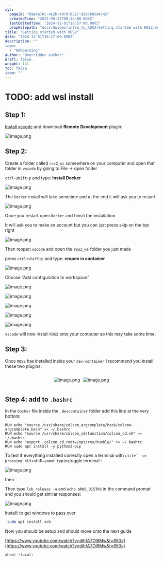 ```yaml
---
sys:
  pageId: "89e0a78c-4e2b-4070-b327-d28cb0694742"
  createdTime: "2024-08-21T00:24:00.000Z"
  lastEditedTime: "2024-11-01T18:57:00.000Z"
  propFilepath: "docs/Guides/intro_to_ROS2/Getting started with ROS2.md"
title: "Getting started with ROS2"
date: "2024-11-01T18:57:00.000Z"
description: ""
tags:
  - "Onboarding"
author: "Overridden author"
draft: false
weight: 141
toc: false
icon: ""
---
```


# TODO: add wsl install

## Step 1:

[Install vscode](https://code.visualstudio.com/download) and download **Remote Development** plugin:

![image.png](https://prod-files-secure.s3.us-west-2.amazonaws.com/d518164a-d88e-44d1-a4ee-3adb3bd8bce0/efb52993-1881-4a40-b95e-6f020334f022/image.png?X-Amz-Algorithm=AWS4-HMAC-SHA256&X-Amz-Content-Sha256=UNSIGNED-PAYLOAD&X-Amz-Credential=ASIAZI2LB4666SBSEZHM%2F20250424%2Fus-west-2%2Fs3%2Faws4_request&X-Amz-Date=20250424T161038Z&X-Amz-Expires=3600&X-Amz-Security-Token=IQoJb3JpZ2luX2VjEID%2F%2F%2F%2F%2F%2F%2F%2F%2F%2FwEaCXVzLXdlc3QtMiJHMEUCIDR%2BF05dMbyRE6E7F4hsb%2FGK5bs8s1pu6zFNE5NGwuZsAiEA6v8iIvqtC1cnLPyYyaPiFJkCMBFH%2BCGTtaIP5dGEaloq%2FwMIGRAAGgw2Mzc0MjMxODM4MDUiDFAkj1cgsqdFl%2FZP2yrcAy1GMWTKPk5Me5mdIi7E5J%2BMot7G9QTMcC7hBWSgDd4BBJ1V460wCHci2o4TYMxLrpimRwdOPjiaCFrxeS3C%2BT3qIiWQ0Yxv0WIsTtSoZL0aJk0AMrZ2JwBw1H0nmf5vTN%2B35Ymt%2BLh3Te86uRL9HfeTSf3uzzYvmoJ5k8JLwrbziyke5KTOU2lmqLI5LlTOZHp2T6SOjn7HUhpGgRE1FITkpQCAWiC2iuUgASRf8kXU4o%2BPaWuqhQ4RSW%2Fvma%2FzxikUgLXTzLA09wbUjVxuFl5IgVFtJ1WJ8GDnwXhUU5fh7U%2BW3Fd4VWJL1dVQZYKLslSJTBwRcIEFruoYoxMpC9PNK34eeHPFC5rnmDIQ5jiQY0p6zCDyGM6MtOMvAuUbnr8yVWUPoB7Q%2BAHg8D%2B8jKrRhYz3TPE%2B%2FfIGNAINvmy6S3NUHrAPKwg9Q9asztEjxaSuSjVgKi7rfSz4EsjoKl1PxxOcv0V0Ej1ezmpvxI4KpXWBY1acD1qtqBYwy6qDJlpNDJP%2FP%2BOtjdlPmje4n7s3gI7ThzkPjeVx5xyZ9lbALSC%2BQibhmvxL4vuSUvmvJX2vfpzrA5wGzu9x6%2B%2Bvu8%2F4vccpHFMkLxLHLTPdfgBN6lqz1yTvx5tD6iTGMOW5qcAGOqUBMsEgNEkBXLuPABPKOa%2FAqtCY4e0JpZsQX9ulc%2FXtEBFjkg%2F8fSKLXDnrF9zQb17FDcecw9RfJTPbQGWfE8PKn%2BEWsBXNKtIDxKGQBrxuTOX4XAqvVzGlsM8JW9sxwo5SCwHsfBL4NFV5TL1FBVjlY5x1YfWELXG2fF1JLiErywCG5UiTHJGP7C%2ByknMcb%2BmJtUx0aUGwFHMsTnkwPXhXKg25Pleg&X-Amz-Signature=c0211043d776e1aa6bf3df176e46061930d46f36274e510f5d9b1b81d11c6fc9&X-Amz-SignedHeaders=host&x-id=GetObject)

## Step 2:

Create a folder called `ros2_ws` somewhere on your computer and open that folder in `vscode` by going to File → open folder 

`ctrl+shift+p` and type: **Install Docker**

![image.png](https://prod-files-secure.s3.us-west-2.amazonaws.com/d518164a-d88e-44d1-a4ee-3adb3bd8bce0/2269dc0e-1cd5-47ff-bceb-c04ad9b2eab0/image.png?X-Amz-Algorithm=AWS4-HMAC-SHA256&X-Amz-Content-Sha256=UNSIGNED-PAYLOAD&X-Amz-Credential=ASIAZI2LB4666SBSEZHM%2F20250424%2Fus-west-2%2Fs3%2Faws4_request&X-Amz-Date=20250424T161038Z&X-Amz-Expires=3600&X-Amz-Security-Token=IQoJb3JpZ2luX2VjEID%2F%2F%2F%2F%2F%2F%2F%2F%2F%2FwEaCXVzLXdlc3QtMiJHMEUCIDR%2BF05dMbyRE6E7F4hsb%2FGK5bs8s1pu6zFNE5NGwuZsAiEA6v8iIvqtC1cnLPyYyaPiFJkCMBFH%2BCGTtaIP5dGEaloq%2FwMIGRAAGgw2Mzc0MjMxODM4MDUiDFAkj1cgsqdFl%2FZP2yrcAy1GMWTKPk5Me5mdIi7E5J%2BMot7G9QTMcC7hBWSgDd4BBJ1V460wCHci2o4TYMxLrpimRwdOPjiaCFrxeS3C%2BT3qIiWQ0Yxv0WIsTtSoZL0aJk0AMrZ2JwBw1H0nmf5vTN%2B35Ymt%2BLh3Te86uRL9HfeTSf3uzzYvmoJ5k8JLwrbziyke5KTOU2lmqLI5LlTOZHp2T6SOjn7HUhpGgRE1FITkpQCAWiC2iuUgASRf8kXU4o%2BPaWuqhQ4RSW%2Fvma%2FzxikUgLXTzLA09wbUjVxuFl5IgVFtJ1WJ8GDnwXhUU5fh7U%2BW3Fd4VWJL1dVQZYKLslSJTBwRcIEFruoYoxMpC9PNK34eeHPFC5rnmDIQ5jiQY0p6zCDyGM6MtOMvAuUbnr8yVWUPoB7Q%2BAHg8D%2B8jKrRhYz3TPE%2B%2FfIGNAINvmy6S3NUHrAPKwg9Q9asztEjxaSuSjVgKi7rfSz4EsjoKl1PxxOcv0V0Ej1ezmpvxI4KpXWBY1acD1qtqBYwy6qDJlpNDJP%2FP%2BOtjdlPmje4n7s3gI7ThzkPjeVx5xyZ9lbALSC%2BQibhmvxL4vuSUvmvJX2vfpzrA5wGzu9x6%2B%2Bvu8%2F4vccpHFMkLxLHLTPdfgBN6lqz1yTvx5tD6iTGMOW5qcAGOqUBMsEgNEkBXLuPABPKOa%2FAqtCY4e0JpZsQX9ulc%2FXtEBFjkg%2F8fSKLXDnrF9zQb17FDcecw9RfJTPbQGWfE8PKn%2BEWsBXNKtIDxKGQBrxuTOX4XAqvVzGlsM8JW9sxwo5SCwHsfBL4NFV5TL1FBVjlY5x1YfWELXG2fF1JLiErywCG5UiTHJGP7C%2ByknMcb%2BmJtUx0aUGwFHMsTnkwPXhXKg25Pleg&X-Amz-Signature=a4885b54773c7132ef479d775de9ba0ff805c08b28b8a3a0820ee6a1d85cd030&X-Amz-SignedHeaders=host&x-id=GetObject)

The `Docker` install will take sometime and at the end it will ask you to restart

![image.png](https://prod-files-secure.s3.us-west-2.amazonaws.com/d518164a-d88e-44d1-a4ee-3adb3bd8bce0/ed233f78-be33-4b1f-b89c-9c346c0e961e/image.png?X-Amz-Algorithm=AWS4-HMAC-SHA256&X-Amz-Content-Sha256=UNSIGNED-PAYLOAD&X-Amz-Credential=ASIAZI2LB4666SBSEZHM%2F20250424%2Fus-west-2%2Fs3%2Faws4_request&X-Amz-Date=20250424T161038Z&X-Amz-Expires=3600&X-Amz-Security-Token=IQoJb3JpZ2luX2VjEID%2F%2F%2F%2F%2F%2F%2F%2F%2F%2FwEaCXVzLXdlc3QtMiJHMEUCIDR%2BF05dMbyRE6E7F4hsb%2FGK5bs8s1pu6zFNE5NGwuZsAiEA6v8iIvqtC1cnLPyYyaPiFJkCMBFH%2BCGTtaIP5dGEaloq%2FwMIGRAAGgw2Mzc0MjMxODM4MDUiDFAkj1cgsqdFl%2FZP2yrcAy1GMWTKPk5Me5mdIi7E5J%2BMot7G9QTMcC7hBWSgDd4BBJ1V460wCHci2o4TYMxLrpimRwdOPjiaCFrxeS3C%2BT3qIiWQ0Yxv0WIsTtSoZL0aJk0AMrZ2JwBw1H0nmf5vTN%2B35Ymt%2BLh3Te86uRL9HfeTSf3uzzYvmoJ5k8JLwrbziyke5KTOU2lmqLI5LlTOZHp2T6SOjn7HUhpGgRE1FITkpQCAWiC2iuUgASRf8kXU4o%2BPaWuqhQ4RSW%2Fvma%2FzxikUgLXTzLA09wbUjVxuFl5IgVFtJ1WJ8GDnwXhUU5fh7U%2BW3Fd4VWJL1dVQZYKLslSJTBwRcIEFruoYoxMpC9PNK34eeHPFC5rnmDIQ5jiQY0p6zCDyGM6MtOMvAuUbnr8yVWUPoB7Q%2BAHg8D%2B8jKrRhYz3TPE%2B%2FfIGNAINvmy6S3NUHrAPKwg9Q9asztEjxaSuSjVgKi7rfSz4EsjoKl1PxxOcv0V0Ej1ezmpvxI4KpXWBY1acD1qtqBYwy6qDJlpNDJP%2FP%2BOtjdlPmje4n7s3gI7ThzkPjeVx5xyZ9lbALSC%2BQibhmvxL4vuSUvmvJX2vfpzrA5wGzu9x6%2B%2Bvu8%2F4vccpHFMkLxLHLTPdfgBN6lqz1yTvx5tD6iTGMOW5qcAGOqUBMsEgNEkBXLuPABPKOa%2FAqtCY4e0JpZsQX9ulc%2FXtEBFjkg%2F8fSKLXDnrF9zQb17FDcecw9RfJTPbQGWfE8PKn%2BEWsBXNKtIDxKGQBrxuTOX4XAqvVzGlsM8JW9sxwo5SCwHsfBL4NFV5TL1FBVjlY5x1YfWELXG2fF1JLiErywCG5UiTHJGP7C%2ByknMcb%2BmJtUx0aUGwFHMsTnkwPXhXKg25Pleg&X-Amz-Signature=ad2c561da36dd8bdde5cc9d23ce9e5ff4438d3a9ec02d69d399e16f7adef3668&X-Amz-SignedHeaders=host&x-id=GetObject)

Once you restart open `Docker` and finish the installation

It will ask you to make an account but you can just press skip on the top right

![image.png](https://prod-files-secure.s3.us-west-2.amazonaws.com/d518164a-d88e-44d1-a4ee-3adb3bd8bce0/21010ad9-1659-4fd9-9f59-9932a09b2a3d/image.png?X-Amz-Algorithm=AWS4-HMAC-SHA256&X-Amz-Content-Sha256=UNSIGNED-PAYLOAD&X-Amz-Credential=ASIAZI2LB4666SBSEZHM%2F20250424%2Fus-west-2%2Fs3%2Faws4_request&X-Amz-Date=20250424T161038Z&X-Amz-Expires=3600&X-Amz-Security-Token=IQoJb3JpZ2luX2VjEID%2F%2F%2F%2F%2F%2F%2F%2F%2F%2FwEaCXVzLXdlc3QtMiJHMEUCIDR%2BF05dMbyRE6E7F4hsb%2FGK5bs8s1pu6zFNE5NGwuZsAiEA6v8iIvqtC1cnLPyYyaPiFJkCMBFH%2BCGTtaIP5dGEaloq%2FwMIGRAAGgw2Mzc0MjMxODM4MDUiDFAkj1cgsqdFl%2FZP2yrcAy1GMWTKPk5Me5mdIi7E5J%2BMot7G9QTMcC7hBWSgDd4BBJ1V460wCHci2o4TYMxLrpimRwdOPjiaCFrxeS3C%2BT3qIiWQ0Yxv0WIsTtSoZL0aJk0AMrZ2JwBw1H0nmf5vTN%2B35Ymt%2BLh3Te86uRL9HfeTSf3uzzYvmoJ5k8JLwrbziyke5KTOU2lmqLI5LlTOZHp2T6SOjn7HUhpGgRE1FITkpQCAWiC2iuUgASRf8kXU4o%2BPaWuqhQ4RSW%2Fvma%2FzxikUgLXTzLA09wbUjVxuFl5IgVFtJ1WJ8GDnwXhUU5fh7U%2BW3Fd4VWJL1dVQZYKLslSJTBwRcIEFruoYoxMpC9PNK34eeHPFC5rnmDIQ5jiQY0p6zCDyGM6MtOMvAuUbnr8yVWUPoB7Q%2BAHg8D%2B8jKrRhYz3TPE%2B%2FfIGNAINvmy6S3NUHrAPKwg9Q9asztEjxaSuSjVgKi7rfSz4EsjoKl1PxxOcv0V0Ej1ezmpvxI4KpXWBY1acD1qtqBYwy6qDJlpNDJP%2FP%2BOtjdlPmje4n7s3gI7ThzkPjeVx5xyZ9lbALSC%2BQibhmvxL4vuSUvmvJX2vfpzrA5wGzu9x6%2B%2Bvu8%2F4vccpHFMkLxLHLTPdfgBN6lqz1yTvx5tD6iTGMOW5qcAGOqUBMsEgNEkBXLuPABPKOa%2FAqtCY4e0JpZsQX9ulc%2FXtEBFjkg%2F8fSKLXDnrF9zQb17FDcecw9RfJTPbQGWfE8PKn%2BEWsBXNKtIDxKGQBrxuTOX4XAqvVzGlsM8JW9sxwo5SCwHsfBL4NFV5TL1FBVjlY5x1YfWELXG2fF1JLiErywCG5UiTHJGP7C%2ByknMcb%2BmJtUx0aUGwFHMsTnkwPXhXKg25Pleg&X-Amz-Signature=454164146bf0fe6b8f0506eb27d966a26d9aa4dd2ef2f8ee742b78b46abf8505&X-Amz-SignedHeaders=host&x-id=GetObject)

Then reopen `vscode` and open the `ros2_ws` folder you just made

press `ctrl+shift+p` and type: **reopen in container**

![image.png](https://prod-files-secure.s3.us-west-2.amazonaws.com/d518164a-d88e-44d1-a4ee-3adb3bd8bce0/4e93b8c2-41ad-488c-8095-c74205196118/image.png?X-Amz-Algorithm=AWS4-HMAC-SHA256&X-Amz-Content-Sha256=UNSIGNED-PAYLOAD&X-Amz-Credential=ASIAZI2LB4666SBSEZHM%2F20250424%2Fus-west-2%2Fs3%2Faws4_request&X-Amz-Date=20250424T161038Z&X-Amz-Expires=3600&X-Amz-Security-Token=IQoJb3JpZ2luX2VjEID%2F%2F%2F%2F%2F%2F%2F%2F%2F%2FwEaCXVzLXdlc3QtMiJHMEUCIDR%2BF05dMbyRE6E7F4hsb%2FGK5bs8s1pu6zFNE5NGwuZsAiEA6v8iIvqtC1cnLPyYyaPiFJkCMBFH%2BCGTtaIP5dGEaloq%2FwMIGRAAGgw2Mzc0MjMxODM4MDUiDFAkj1cgsqdFl%2FZP2yrcAy1GMWTKPk5Me5mdIi7E5J%2BMot7G9QTMcC7hBWSgDd4BBJ1V460wCHci2o4TYMxLrpimRwdOPjiaCFrxeS3C%2BT3qIiWQ0Yxv0WIsTtSoZL0aJk0AMrZ2JwBw1H0nmf5vTN%2B35Ymt%2BLh3Te86uRL9HfeTSf3uzzYvmoJ5k8JLwrbziyke5KTOU2lmqLI5LlTOZHp2T6SOjn7HUhpGgRE1FITkpQCAWiC2iuUgASRf8kXU4o%2BPaWuqhQ4RSW%2Fvma%2FzxikUgLXTzLA09wbUjVxuFl5IgVFtJ1WJ8GDnwXhUU5fh7U%2BW3Fd4VWJL1dVQZYKLslSJTBwRcIEFruoYoxMpC9PNK34eeHPFC5rnmDIQ5jiQY0p6zCDyGM6MtOMvAuUbnr8yVWUPoB7Q%2BAHg8D%2B8jKrRhYz3TPE%2B%2FfIGNAINvmy6S3NUHrAPKwg9Q9asztEjxaSuSjVgKi7rfSz4EsjoKl1PxxOcv0V0Ej1ezmpvxI4KpXWBY1acD1qtqBYwy6qDJlpNDJP%2FP%2BOtjdlPmje4n7s3gI7ThzkPjeVx5xyZ9lbALSC%2BQibhmvxL4vuSUvmvJX2vfpzrA5wGzu9x6%2B%2Bvu8%2F4vccpHFMkLxLHLTPdfgBN6lqz1yTvx5tD6iTGMOW5qcAGOqUBMsEgNEkBXLuPABPKOa%2FAqtCY4e0JpZsQX9ulc%2FXtEBFjkg%2F8fSKLXDnrF9zQb17FDcecw9RfJTPbQGWfE8PKn%2BEWsBXNKtIDxKGQBrxuTOX4XAqvVzGlsM8JW9sxwo5SCwHsfBL4NFV5TL1FBVjlY5x1YfWELXG2fF1JLiErywCG5UiTHJGP7C%2ByknMcb%2BmJtUx0aUGwFHMsTnkwPXhXKg25Pleg&X-Amz-Signature=d91f8eae5bfe3e9ab8139d93960006bd8b856c3efe2359f8a632f9a218297fde&X-Amz-SignedHeaders=host&x-id=GetObject)

Choose “Add configuration to workspace”

![image.png](https://prod-files-secure.s3.us-west-2.amazonaws.com/d518164a-d88e-44d1-a4ee-3adb3bd8bce0/9560b282-5060-4989-ba37-97e7b2c22476/image.png?X-Amz-Algorithm=AWS4-HMAC-SHA256&X-Amz-Content-Sha256=UNSIGNED-PAYLOAD&X-Amz-Credential=ASIAZI2LB4666SBSEZHM%2F20250424%2Fus-west-2%2Fs3%2Faws4_request&X-Amz-Date=20250424T161038Z&X-Amz-Expires=3600&X-Amz-Security-Token=IQoJb3JpZ2luX2VjEID%2F%2F%2F%2F%2F%2F%2F%2F%2F%2FwEaCXVzLXdlc3QtMiJHMEUCIDR%2BF05dMbyRE6E7F4hsb%2FGK5bs8s1pu6zFNE5NGwuZsAiEA6v8iIvqtC1cnLPyYyaPiFJkCMBFH%2BCGTtaIP5dGEaloq%2FwMIGRAAGgw2Mzc0MjMxODM4MDUiDFAkj1cgsqdFl%2FZP2yrcAy1GMWTKPk5Me5mdIi7E5J%2BMot7G9QTMcC7hBWSgDd4BBJ1V460wCHci2o4TYMxLrpimRwdOPjiaCFrxeS3C%2BT3qIiWQ0Yxv0WIsTtSoZL0aJk0AMrZ2JwBw1H0nmf5vTN%2B35Ymt%2BLh3Te86uRL9HfeTSf3uzzYvmoJ5k8JLwrbziyke5KTOU2lmqLI5LlTOZHp2T6SOjn7HUhpGgRE1FITkpQCAWiC2iuUgASRf8kXU4o%2BPaWuqhQ4RSW%2Fvma%2FzxikUgLXTzLA09wbUjVxuFl5IgVFtJ1WJ8GDnwXhUU5fh7U%2BW3Fd4VWJL1dVQZYKLslSJTBwRcIEFruoYoxMpC9PNK34eeHPFC5rnmDIQ5jiQY0p6zCDyGM6MtOMvAuUbnr8yVWUPoB7Q%2BAHg8D%2B8jKrRhYz3TPE%2B%2FfIGNAINvmy6S3NUHrAPKwg9Q9asztEjxaSuSjVgKi7rfSz4EsjoKl1PxxOcv0V0Ej1ezmpvxI4KpXWBY1acD1qtqBYwy6qDJlpNDJP%2FP%2BOtjdlPmje4n7s3gI7ThzkPjeVx5xyZ9lbALSC%2BQibhmvxL4vuSUvmvJX2vfpzrA5wGzu9x6%2B%2Bvu8%2F4vccpHFMkLxLHLTPdfgBN6lqz1yTvx5tD6iTGMOW5qcAGOqUBMsEgNEkBXLuPABPKOa%2FAqtCY4e0JpZsQX9ulc%2FXtEBFjkg%2F8fSKLXDnrF9zQb17FDcecw9RfJTPbQGWfE8PKn%2BEWsBXNKtIDxKGQBrxuTOX4XAqvVzGlsM8JW9sxwo5SCwHsfBL4NFV5TL1FBVjlY5x1YfWELXG2fF1JLiErywCG5UiTHJGP7C%2ByknMcb%2BmJtUx0aUGwFHMsTnkwPXhXKg25Pleg&X-Amz-Signature=892eb31c359971d9c7bf5b93497cf22a636a33aaa54155388b14ebfb6fb2f96e&X-Amz-SignedHeaders=host&x-id=GetObject)

![image.png](https://prod-files-secure.s3.us-west-2.amazonaws.com/d518164a-d88e-44d1-a4ee-3adb3bd8bce0/2ee63f81-886b-48e8-a553-dc6e5eac99e4/image.png?X-Amz-Algorithm=AWS4-HMAC-SHA256&X-Amz-Content-Sha256=UNSIGNED-PAYLOAD&X-Amz-Credential=ASIAZI2LB4666SBSEZHM%2F20250424%2Fus-west-2%2Fs3%2Faws4_request&X-Amz-Date=20250424T161038Z&X-Amz-Expires=3600&X-Amz-Security-Token=IQoJb3JpZ2luX2VjEID%2F%2F%2F%2F%2F%2F%2F%2F%2F%2FwEaCXVzLXdlc3QtMiJHMEUCIDR%2BF05dMbyRE6E7F4hsb%2FGK5bs8s1pu6zFNE5NGwuZsAiEA6v8iIvqtC1cnLPyYyaPiFJkCMBFH%2BCGTtaIP5dGEaloq%2FwMIGRAAGgw2Mzc0MjMxODM4MDUiDFAkj1cgsqdFl%2FZP2yrcAy1GMWTKPk5Me5mdIi7E5J%2BMot7G9QTMcC7hBWSgDd4BBJ1V460wCHci2o4TYMxLrpimRwdOPjiaCFrxeS3C%2BT3qIiWQ0Yxv0WIsTtSoZL0aJk0AMrZ2JwBw1H0nmf5vTN%2B35Ymt%2BLh3Te86uRL9HfeTSf3uzzYvmoJ5k8JLwrbziyke5KTOU2lmqLI5LlTOZHp2T6SOjn7HUhpGgRE1FITkpQCAWiC2iuUgASRf8kXU4o%2BPaWuqhQ4RSW%2Fvma%2FzxikUgLXTzLA09wbUjVxuFl5IgVFtJ1WJ8GDnwXhUU5fh7U%2BW3Fd4VWJL1dVQZYKLslSJTBwRcIEFruoYoxMpC9PNK34eeHPFC5rnmDIQ5jiQY0p6zCDyGM6MtOMvAuUbnr8yVWUPoB7Q%2BAHg8D%2B8jKrRhYz3TPE%2B%2FfIGNAINvmy6S3NUHrAPKwg9Q9asztEjxaSuSjVgKi7rfSz4EsjoKl1PxxOcv0V0Ej1ezmpvxI4KpXWBY1acD1qtqBYwy6qDJlpNDJP%2FP%2BOtjdlPmje4n7s3gI7ThzkPjeVx5xyZ9lbALSC%2BQibhmvxL4vuSUvmvJX2vfpzrA5wGzu9x6%2B%2Bvu8%2F4vccpHFMkLxLHLTPdfgBN6lqz1yTvx5tD6iTGMOW5qcAGOqUBMsEgNEkBXLuPABPKOa%2FAqtCY4e0JpZsQX9ulc%2FXtEBFjkg%2F8fSKLXDnrF9zQb17FDcecw9RfJTPbQGWfE8PKn%2BEWsBXNKtIDxKGQBrxuTOX4XAqvVzGlsM8JW9sxwo5SCwHsfBL4NFV5TL1FBVjlY5x1YfWELXG2fF1JLiErywCG5UiTHJGP7C%2ByknMcb%2BmJtUx0aUGwFHMsTnkwPXhXKg25Pleg&X-Amz-Signature=7590ef017b35ddba86d43e0dfed8389c4c7fccec0cca8bbface32ad9604f98ad&X-Amz-SignedHeaders=host&x-id=GetObject)

![image.png](https://prod-files-secure.s3.us-west-2.amazonaws.com/d518164a-d88e-44d1-a4ee-3adb3bd8bce0/ae1580b2-b048-407e-aed9-b584224a7a04/image.png?X-Amz-Algorithm=AWS4-HMAC-SHA256&X-Amz-Content-Sha256=UNSIGNED-PAYLOAD&X-Amz-Credential=ASIAZI2LB4666SBSEZHM%2F20250424%2Fus-west-2%2Fs3%2Faws4_request&X-Amz-Date=20250424T161038Z&X-Amz-Expires=3600&X-Amz-Security-Token=IQoJb3JpZ2luX2VjEID%2F%2F%2F%2F%2F%2F%2F%2F%2F%2FwEaCXVzLXdlc3QtMiJHMEUCIDR%2BF05dMbyRE6E7F4hsb%2FGK5bs8s1pu6zFNE5NGwuZsAiEA6v8iIvqtC1cnLPyYyaPiFJkCMBFH%2BCGTtaIP5dGEaloq%2FwMIGRAAGgw2Mzc0MjMxODM4MDUiDFAkj1cgsqdFl%2FZP2yrcAy1GMWTKPk5Me5mdIi7E5J%2BMot7G9QTMcC7hBWSgDd4BBJ1V460wCHci2o4TYMxLrpimRwdOPjiaCFrxeS3C%2BT3qIiWQ0Yxv0WIsTtSoZL0aJk0AMrZ2JwBw1H0nmf5vTN%2B35Ymt%2BLh3Te86uRL9HfeTSf3uzzYvmoJ5k8JLwrbziyke5KTOU2lmqLI5LlTOZHp2T6SOjn7HUhpGgRE1FITkpQCAWiC2iuUgASRf8kXU4o%2BPaWuqhQ4RSW%2Fvma%2FzxikUgLXTzLA09wbUjVxuFl5IgVFtJ1WJ8GDnwXhUU5fh7U%2BW3Fd4VWJL1dVQZYKLslSJTBwRcIEFruoYoxMpC9PNK34eeHPFC5rnmDIQ5jiQY0p6zCDyGM6MtOMvAuUbnr8yVWUPoB7Q%2BAHg8D%2B8jKrRhYz3TPE%2B%2FfIGNAINvmy6S3NUHrAPKwg9Q9asztEjxaSuSjVgKi7rfSz4EsjoKl1PxxOcv0V0Ej1ezmpvxI4KpXWBY1acD1qtqBYwy6qDJlpNDJP%2FP%2BOtjdlPmje4n7s3gI7ThzkPjeVx5xyZ9lbALSC%2BQibhmvxL4vuSUvmvJX2vfpzrA5wGzu9x6%2B%2Bvu8%2F4vccpHFMkLxLHLTPdfgBN6lqz1yTvx5tD6iTGMOW5qcAGOqUBMsEgNEkBXLuPABPKOa%2FAqtCY4e0JpZsQX9ulc%2FXtEBFjkg%2F8fSKLXDnrF9zQb17FDcecw9RfJTPbQGWfE8PKn%2BEWsBXNKtIDxKGQBrxuTOX4XAqvVzGlsM8JW9sxwo5SCwHsfBL4NFV5TL1FBVjlY5x1YfWELXG2fF1JLiErywCG5UiTHJGP7C%2ByknMcb%2BmJtUx0aUGwFHMsTnkwPXhXKg25Pleg&X-Amz-Signature=80a83477598e5ed45f3078bf7611816aa5dd4ebd143e0678e7c8531f85f6756e&X-Amz-SignedHeaders=host&x-id=GetObject)

![image.png](https://prod-files-secure.s3.us-west-2.amazonaws.com/d518164a-d88e-44d1-a4ee-3adb3bd8bce0/53255b28-f75e-430f-b9e3-c0ac8577e42b/image.png?X-Amz-Algorithm=AWS4-HMAC-SHA256&X-Amz-Content-Sha256=UNSIGNED-PAYLOAD&X-Amz-Credential=ASIAZI2LB4666SBSEZHM%2F20250424%2Fus-west-2%2Fs3%2Faws4_request&X-Amz-Date=20250424T161038Z&X-Amz-Expires=3600&X-Amz-Security-Token=IQoJb3JpZ2luX2VjEID%2F%2F%2F%2F%2F%2F%2F%2F%2F%2FwEaCXVzLXdlc3QtMiJHMEUCIDR%2BF05dMbyRE6E7F4hsb%2FGK5bs8s1pu6zFNE5NGwuZsAiEA6v8iIvqtC1cnLPyYyaPiFJkCMBFH%2BCGTtaIP5dGEaloq%2FwMIGRAAGgw2Mzc0MjMxODM4MDUiDFAkj1cgsqdFl%2FZP2yrcAy1GMWTKPk5Me5mdIi7E5J%2BMot7G9QTMcC7hBWSgDd4BBJ1V460wCHci2o4TYMxLrpimRwdOPjiaCFrxeS3C%2BT3qIiWQ0Yxv0WIsTtSoZL0aJk0AMrZ2JwBw1H0nmf5vTN%2B35Ymt%2BLh3Te86uRL9HfeTSf3uzzYvmoJ5k8JLwrbziyke5KTOU2lmqLI5LlTOZHp2T6SOjn7HUhpGgRE1FITkpQCAWiC2iuUgASRf8kXU4o%2BPaWuqhQ4RSW%2Fvma%2FzxikUgLXTzLA09wbUjVxuFl5IgVFtJ1WJ8GDnwXhUU5fh7U%2BW3Fd4VWJL1dVQZYKLslSJTBwRcIEFruoYoxMpC9PNK34eeHPFC5rnmDIQ5jiQY0p6zCDyGM6MtOMvAuUbnr8yVWUPoB7Q%2BAHg8D%2B8jKrRhYz3TPE%2B%2FfIGNAINvmy6S3NUHrAPKwg9Q9asztEjxaSuSjVgKi7rfSz4EsjoKl1PxxOcv0V0Ej1ezmpvxI4KpXWBY1acD1qtqBYwy6qDJlpNDJP%2FP%2BOtjdlPmje4n7s3gI7ThzkPjeVx5xyZ9lbALSC%2BQibhmvxL4vuSUvmvJX2vfpzrA5wGzu9x6%2B%2Bvu8%2F4vccpHFMkLxLHLTPdfgBN6lqz1yTvx5tD6iTGMOW5qcAGOqUBMsEgNEkBXLuPABPKOa%2FAqtCY4e0JpZsQX9ulc%2FXtEBFjkg%2F8fSKLXDnrF9zQb17FDcecw9RfJTPbQGWfE8PKn%2BEWsBXNKtIDxKGQBrxuTOX4XAqvVzGlsM8JW9sxwo5SCwHsfBL4NFV5TL1FBVjlY5x1YfWELXG2fF1JLiErywCG5UiTHJGP7C%2ByknMcb%2BmJtUx0aUGwFHMsTnkwPXhXKg25Pleg&X-Amz-Signature=cad8cbb99d17d0bd03d5d233a306d2fc2db43afb3c1361dcba4d19510b308a10&X-Amz-SignedHeaders=host&x-id=GetObject)

![image.png](https://prod-files-secure.s3.us-west-2.amazonaws.com/d518164a-d88e-44d1-a4ee-3adb3bd8bce0/7c562767-5af9-4ffb-97d1-327bcdf4ee00/image.png?X-Amz-Algorithm=AWS4-HMAC-SHA256&X-Amz-Content-Sha256=UNSIGNED-PAYLOAD&X-Amz-Credential=ASIAZI2LB4666SBSEZHM%2F20250424%2Fus-west-2%2Fs3%2Faws4_request&X-Amz-Date=20250424T161038Z&X-Amz-Expires=3600&X-Amz-Security-Token=IQoJb3JpZ2luX2VjEID%2F%2F%2F%2F%2F%2F%2F%2F%2F%2FwEaCXVzLXdlc3QtMiJHMEUCIDR%2BF05dMbyRE6E7F4hsb%2FGK5bs8s1pu6zFNE5NGwuZsAiEA6v8iIvqtC1cnLPyYyaPiFJkCMBFH%2BCGTtaIP5dGEaloq%2FwMIGRAAGgw2Mzc0MjMxODM4MDUiDFAkj1cgsqdFl%2FZP2yrcAy1GMWTKPk5Me5mdIi7E5J%2BMot7G9QTMcC7hBWSgDd4BBJ1V460wCHci2o4TYMxLrpimRwdOPjiaCFrxeS3C%2BT3qIiWQ0Yxv0WIsTtSoZL0aJk0AMrZ2JwBw1H0nmf5vTN%2B35Ymt%2BLh3Te86uRL9HfeTSf3uzzYvmoJ5k8JLwrbziyke5KTOU2lmqLI5LlTOZHp2T6SOjn7HUhpGgRE1FITkpQCAWiC2iuUgASRf8kXU4o%2BPaWuqhQ4RSW%2Fvma%2FzxikUgLXTzLA09wbUjVxuFl5IgVFtJ1WJ8GDnwXhUU5fh7U%2BW3Fd4VWJL1dVQZYKLslSJTBwRcIEFruoYoxMpC9PNK34eeHPFC5rnmDIQ5jiQY0p6zCDyGM6MtOMvAuUbnr8yVWUPoB7Q%2BAHg8D%2B8jKrRhYz3TPE%2B%2FfIGNAINvmy6S3NUHrAPKwg9Q9asztEjxaSuSjVgKi7rfSz4EsjoKl1PxxOcv0V0Ej1ezmpvxI4KpXWBY1acD1qtqBYwy6qDJlpNDJP%2FP%2BOtjdlPmje4n7s3gI7ThzkPjeVx5xyZ9lbALSC%2BQibhmvxL4vuSUvmvJX2vfpzrA5wGzu9x6%2B%2Bvu8%2F4vccpHFMkLxLHLTPdfgBN6lqz1yTvx5tD6iTGMOW5qcAGOqUBMsEgNEkBXLuPABPKOa%2FAqtCY4e0JpZsQX9ulc%2FXtEBFjkg%2F8fSKLXDnrF9zQb17FDcecw9RfJTPbQGWfE8PKn%2BEWsBXNKtIDxKGQBrxuTOX4XAqvVzGlsM8JW9sxwo5SCwHsfBL4NFV5TL1FBVjlY5x1YfWELXG2fF1JLiErywCG5UiTHJGP7C%2ByknMcb%2BmJtUx0aUGwFHMsTnkwPXhXKg25Pleg&X-Amz-Signature=b84bca0e5d144d80322c6eda0ee6cc0308e0fd45e8f13369ed2192fca5c4dce5&X-Amz-SignedHeaders=host&x-id=GetObject)

`vscode` will now install `ROS2` onto your computer so this may take some time.

## Step 3:

Once `ROS2` has installed inside your `dev-container` I recommend you install these two plugins:

<div style="display: flex;flex-direction: row; column-gap:10px; max-width: 630px;justify-content: center;">
<div>

![image.png](https://prod-files-secure.s3.us-west-2.amazonaws.com/d518164a-d88e-44d1-a4ee-3adb3bd8bce0/3fc3d550-5a54-4ba1-ba6b-faa01cdb7369/image.png?X-Amz-Algorithm=AWS4-HMAC-SHA256&X-Amz-Content-Sha256=UNSIGNED-PAYLOAD&X-Amz-Credential=ASIAZI2LB46674Y33HMK%2F20250424%2Fus-west-2%2Fs3%2Faws4_request&X-Amz-Date=20250424T161043Z&X-Amz-Expires=3600&X-Amz-Security-Token=IQoJb3JpZ2luX2VjEID%2F%2F%2F%2F%2F%2F%2F%2F%2F%2FwEaCXVzLXdlc3QtMiJHMEUCIEeXG6NAHJ6IYu5PNyyn3Qe%2F2wU7N91rKeP%2Foq7MgYTQAiEAhRVaHEit%2BLnScuPvf37TiNkFNKaXq5R26tlfpEImb7kq%2FwMIGRAAGgw2Mzc0MjMxODM4MDUiDPx3R%2BdxIfHNfSiwLircA5f9qy7eStrfMcj1VA2vkb4GB8jkBOFk73iO2qpPXwZE3h3icPiAlGL3X1O9XPrxAibc1QBUE4gcWmDiscxBkY5GSI%2FSYZjpeNdAhzoMX0qestbcsTw%2BALNUR1tB1GN4kEVFAL74Y0PHrTsYe5TZOUC3LunJsYZw8jm12TwH9YbqFRWH6n9pVrlUEw2sk%2F0NSAHCd0E5PdfWSA0%2Bs7qo0XIWiioj3LQgu2pUsR3gxZz9LFo1%2FavZWVHX99a3eWw2TpHzb7oSRDBuZQPSaiXCubnMYNhjh0DcYP0kw9cFxjWk%2FNM4DgBtw%2B3SmsYaz6eMAgrQmHLK0p%2B98tPZ9pce1NLVLueQ7cnLF25Uun%2FXI2DIrgtBoRJsMLV%2B%2FBgqStJj5zcI8rNw18cSq4EIIPL%2BSRh65Zu6dB1WlTHfkHf1n64KkECE2ObLm8FKiVPOCxi8JCXlncwDhDX3riydf2nL%2FpCk28B0E%2F%2BDQwVgaXJvxWBOVQgHHPRjpThiv9zj74%2FSOGqLBWMArcYGwH4KyBGn1%2FuyRkfL9k%2FK1W%2F1BK1sb14nhc3YOBObEazyTmjQu%2F9d3RhOlx23bskdBxr1Q1IFkQESsKEgiE07yQXb6erNYTEz0G6sr5B2ocWF0sYdMO25qcAGOqUB5tlFw7n8GK2RPdxdx9fa8gNNSSQPLO%2BdyyEi803xXlSM1uqE2XzOT6Ohxp%2BlR1K2CAbU0imHOQkfhvDFFofQW2w5Pdf3Cy%2FfiIuI2a3Xl%2BMupGsFAXKGmpJV%2FJsRhoNG8RUXPK%2B%2BN5MkJ8IIfuvsKA5hlwSsoVI2bZ%2Bdfvc%2BTdUYFi5pEQNDjPfIL1zWT5qaNC%2B%2BYtjDCGAi23s2j1W1hSMSlq3Z&X-Amz-Signature=8c2d86afd7d0c0431345802044b6c26976e1c61d5713a448d17dc335b26e0937&X-Amz-SignedHeaders=host&x-id=GetObject)

</div>
<div>

![image.png](https://prod-files-secure.s3.us-west-2.amazonaws.com/d518164a-d88e-44d1-a4ee-3adb3bd8bce0/d994cc66-13c2-4093-a5a3-f84cf4601a82/image.png?X-Amz-Algorithm=AWS4-HMAC-SHA256&X-Amz-Content-Sha256=UNSIGNED-PAYLOAD&X-Amz-Credential=ASIAZI2LB466W52KFZKX%2F20250424%2Fus-west-2%2Fs3%2Faws4_request&X-Amz-Date=20250424T161043Z&X-Amz-Expires=3600&X-Amz-Security-Token=IQoJb3JpZ2luX2VjEID%2F%2F%2F%2F%2F%2F%2F%2F%2F%2FwEaCXVzLXdlc3QtMiJHMEUCIQDNxpdab7tJaOWHyuhgD2A%2BZwYWW7SKndLiqTA4O25PtQIgI7ioMvJLkuqV7He880sOlUiDqg95wy4jLre3Tzv76Fwq%2FwMIGRAAGgw2Mzc0MjMxODM4MDUiDIbt%2BpoUanCrKY7tLyrcA7CUgQc5yzd8TrqqOfYeX8lGtgF%2BpuUfSrE2g7pPDeXL%2BwL9fX%2FIe6%2F4gN30u87%2BjcCl%2B8b9L5M%2F0KmpFKzdsnfEBpZTpuAHFapxezqCsz%2FMY1d04y8GUzyMtXEpdNrK1ffQomlwPyj8C89%2FH1OV%2BD%2Fo8ReD73pm2R8ajhRxC7ZjHI7ih8qvKwTNQRUnC8K%2BfPlpmXZMraremyFRilVPrru1KyGjmdTUj6ZTuyMrqJQNGt89BW2WdClhPfaesVp7Iai%2Bdrhdx0QOjpHqeZKxzgfacMmiqNgCjzhGA4rpmi%2Bn36J0nLh%2Fxiv4G9%2Bnb8jqpAuUGXt%2FOtk%2B%2F%2BmIIeSx5bBx01fboIAXjwhsIBKqcX5ea3VDbUn%2BotAWo8PR6twbDanwq4UrF7zmHjQLxHCij%2BQ69qOiaaRRYQdqiADLqpJP4tYWeVDFrmCZdlWKGLJ5F2nxJeFvaSIn9ZI6ttf8Io90izjj%2F69ma9fWIjzrOWLdK40V5oXVoLZpkUUVa%2BJap28wyDbWE%2B5BdQ9NTSc0Ifb154uD1axhMeOUiuXAf9Gdu1PznYNAwLo0B0wPHdtX4zpKDlvPG2yhF6LTpS5MK1AHqGXi%2B6ba3ZPmzzykToYszfzknjd3jgucMjwLMIm6qcAGOqUBsJi3UrzMI0gG0qJGXXNC%2FwMM0CmMbqUJtIM3B3zG2UmIpWgF5oviHEb1jDR4HYRFikjNta8R2zFu1g8pfFqbtGiTjQPk5iE2iiORcSf5mZKT%2B5BHpvbRlplYZbwRoEVn%2F0SUYPRvmkPgF1X8gt9jmRC8dbhhXoHQ3PLAFoXsM3d7Hx49icJVsvIQazGzlxVCsUAscvoovpxaqRiJIGC%2F8OYnAVb2&X-Amz-Signature=b78ad8747d2b5809f08e1b9c6aee0f9cc645246533f0f4cb3e1fbba3b906c179&X-Amz-SignedHeaders=host&x-id=GetObject)

</div>
</div>

## Step 4: add to `.bashrc`

In the `Docker` file inside the `.devcontainer` folder add this line at the very bottom: 

```docker
RUN echo "source /usr/share/colcon_argcomplete/hook/colcon-argcomplete.bash" >> ~/.bashrc
RUN echo "source /usr/share/colcon_cd/function/colcon_cd.sh" >> ~/.bashrc
RUN echo "export _colcon_cd_root=/opt/ros/humble/" >> ~/.bashrc
RUN sudo apt install -y python3-pip 
```

To test if everything installed correctly open a terminal with `ctrl+`` or pressing `ctrl+shift+p` and typing `toggle terminal`:

![image.png](https://prod-files-secure.s3.us-west-2.amazonaws.com/d518164a-d88e-44d1-a4ee-3adb3bd8bce0/6a4943d8-b04e-4c02-9a58-775f3384d1a5/image.png?X-Amz-Algorithm=AWS4-HMAC-SHA256&X-Amz-Content-Sha256=UNSIGNED-PAYLOAD&X-Amz-Credential=ASIAZI2LB4666SBSEZHM%2F20250424%2Fus-west-2%2Fs3%2Faws4_request&X-Amz-Date=20250424T161038Z&X-Amz-Expires=3600&X-Amz-Security-Token=IQoJb3JpZ2luX2VjEID%2F%2F%2F%2F%2F%2F%2F%2F%2F%2FwEaCXVzLXdlc3QtMiJHMEUCIDR%2BF05dMbyRE6E7F4hsb%2FGK5bs8s1pu6zFNE5NGwuZsAiEA6v8iIvqtC1cnLPyYyaPiFJkCMBFH%2BCGTtaIP5dGEaloq%2FwMIGRAAGgw2Mzc0MjMxODM4MDUiDFAkj1cgsqdFl%2FZP2yrcAy1GMWTKPk5Me5mdIi7E5J%2BMot7G9QTMcC7hBWSgDd4BBJ1V460wCHci2o4TYMxLrpimRwdOPjiaCFrxeS3C%2BT3qIiWQ0Yxv0WIsTtSoZL0aJk0AMrZ2JwBw1H0nmf5vTN%2B35Ymt%2BLh3Te86uRL9HfeTSf3uzzYvmoJ5k8JLwrbziyke5KTOU2lmqLI5LlTOZHp2T6SOjn7HUhpGgRE1FITkpQCAWiC2iuUgASRf8kXU4o%2BPaWuqhQ4RSW%2Fvma%2FzxikUgLXTzLA09wbUjVxuFl5IgVFtJ1WJ8GDnwXhUU5fh7U%2BW3Fd4VWJL1dVQZYKLslSJTBwRcIEFruoYoxMpC9PNK34eeHPFC5rnmDIQ5jiQY0p6zCDyGM6MtOMvAuUbnr8yVWUPoB7Q%2BAHg8D%2B8jKrRhYz3TPE%2B%2FfIGNAINvmy6S3NUHrAPKwg9Q9asztEjxaSuSjVgKi7rfSz4EsjoKl1PxxOcv0V0Ej1ezmpvxI4KpXWBY1acD1qtqBYwy6qDJlpNDJP%2FP%2BOtjdlPmje4n7s3gI7ThzkPjeVx5xyZ9lbALSC%2BQibhmvxL4vuSUvmvJX2vfpzrA5wGzu9x6%2B%2Bvu8%2F4vccpHFMkLxLHLTPdfgBN6lqz1yTvx5tD6iTGMOW5qcAGOqUBMsEgNEkBXLuPABPKOa%2FAqtCY4e0JpZsQX9ulc%2FXtEBFjkg%2F8fSKLXDnrF9zQb17FDcecw9RfJTPbQGWfE8PKn%2BEWsBXNKtIDxKGQBrxuTOX4XAqvVzGlsM8JW9sxwo5SCwHsfBL4NFV5TL1FBVjlY5x1YfWELXG2fF1JLiErywCG5UiTHJGP7C%2ByknMcb%2BmJtUx0aUGwFHMsTnkwPXhXKg25Pleg&X-Amz-Signature=e2827e1f784fa052060a05006cce5498c4c024d19f1132eb1329f5cee5ca8793&X-Amz-SignedHeaders=host&x-id=GetObject)

then 

Then type `lsb_release -a` and `echo $ROS_DISTRO` in the command prompt and you should get similar responses:

![image.png](https://prod-files-secure.s3.us-west-2.amazonaws.com/d518164a-d88e-44d1-a4ee-3adb3bd8bce0/3e635dec-a805-4e85-8b9e-d000e5b71a4e/image.png?X-Amz-Algorithm=AWS4-HMAC-SHA256&X-Amz-Content-Sha256=UNSIGNED-PAYLOAD&X-Amz-Credential=ASIAZI2LB4666SBSEZHM%2F20250424%2Fus-west-2%2Fs3%2Faws4_request&X-Amz-Date=20250424T161038Z&X-Amz-Expires=3600&X-Amz-Security-Token=IQoJb3JpZ2luX2VjEID%2F%2F%2F%2F%2F%2F%2F%2F%2F%2FwEaCXVzLXdlc3QtMiJHMEUCIDR%2BF05dMbyRE6E7F4hsb%2FGK5bs8s1pu6zFNE5NGwuZsAiEA6v8iIvqtC1cnLPyYyaPiFJkCMBFH%2BCGTtaIP5dGEaloq%2FwMIGRAAGgw2Mzc0MjMxODM4MDUiDFAkj1cgsqdFl%2FZP2yrcAy1GMWTKPk5Me5mdIi7E5J%2BMot7G9QTMcC7hBWSgDd4BBJ1V460wCHci2o4TYMxLrpimRwdOPjiaCFrxeS3C%2BT3qIiWQ0Yxv0WIsTtSoZL0aJk0AMrZ2JwBw1H0nmf5vTN%2B35Ymt%2BLh3Te86uRL9HfeTSf3uzzYvmoJ5k8JLwrbziyke5KTOU2lmqLI5LlTOZHp2T6SOjn7HUhpGgRE1FITkpQCAWiC2iuUgASRf8kXU4o%2BPaWuqhQ4RSW%2Fvma%2FzxikUgLXTzLA09wbUjVxuFl5IgVFtJ1WJ8GDnwXhUU5fh7U%2BW3Fd4VWJL1dVQZYKLslSJTBwRcIEFruoYoxMpC9PNK34eeHPFC5rnmDIQ5jiQY0p6zCDyGM6MtOMvAuUbnr8yVWUPoB7Q%2BAHg8D%2B8jKrRhYz3TPE%2B%2FfIGNAINvmy6S3NUHrAPKwg9Q9asztEjxaSuSjVgKi7rfSz4EsjoKl1PxxOcv0V0Ej1ezmpvxI4KpXWBY1acD1qtqBYwy6qDJlpNDJP%2FP%2BOtjdlPmje4n7s3gI7ThzkPjeVx5xyZ9lbALSC%2BQibhmvxL4vuSUvmvJX2vfpzrA5wGzu9x6%2B%2Bvu8%2F4vccpHFMkLxLHLTPdfgBN6lqz1yTvx5tD6iTGMOW5qcAGOqUBMsEgNEkBXLuPABPKOa%2FAqtCY4e0JpZsQX9ulc%2FXtEBFjkg%2F8fSKLXDnrF9zQb17FDcecw9RfJTPbQGWfE8PKn%2BEWsBXNKtIDxKGQBrxuTOX4XAqvVzGlsM8JW9sxwo5SCwHsfBL4NFV5TL1FBVjlY5x1YfWELXG2fF1JLiErywCG5UiTHJGP7C%2ByknMcb%2BmJtUx0aUGwFHMsTnkwPXhXKg25Pleg&X-Amz-Signature=6585faa79e3e586b1905a6458fdc4c258ecb93608fb05ec302860e5f8cef484a&X-Amz-SignedHeaders=host&x-id=GetObject)

Install:  to get windows to pass over

```bash
 sudo apt install xcb
```

Now you should be setup and should move onto the next guide 

[https://www.youtube.com/watch?v=dihfA7Ol6Mw&t=650s](https://www.youtube.com/watch?v=dihfA7Ol6Mw&t=650s)

```python
xhost +local:
```

